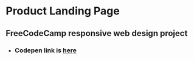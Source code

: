 # Product Landing Page

## FreeCodeCamp responsive web design project

- ### Codepen link is [here](https://codepen.io/femincan/full/YzEaBXx)
